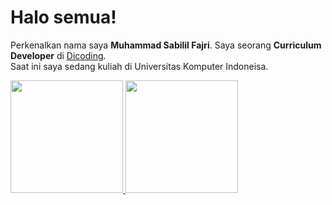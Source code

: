 # Halo semua! 

Perkenalkan nama saya **Muhammad Sabilil Fajri**.
Saya seorang **Curriculum Developer** di [Dicoding](https://www.dicoding.com/).  
Saat ini saya sedang kuliah di Universitas Komputer Indoneisa.  

<p align="left">
<a href="https://github.com/gilangadhan">
  <img height="180em" src="https://github-readme-stats-eight-theta.vercel.app/api?username=gilangadhan&show_icons=true&theme=algolia&include_all_commits=true&count_private=true"/>
  <img height="180em" src="https://github-readme-stats-eight-theta.vercel.app/api/top-langs/?username=gilangadhan&layout=compact&langs_count=8&theme=algolia"/>
</a>
</p>
